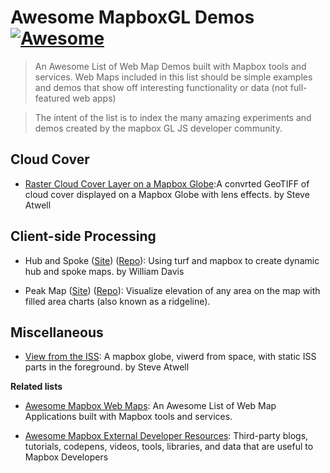 # Awesome MapboxGL Demos [![Awesome](https://cdn.rawgit.com/sindresorhus/awesome/d7305f38d29fed78fa85652e3a63e154dd8e8829/media/badge.svg)](https://github.com/sindresorhus/awesome)

> An Awesome List of Web Map Demos built with Mapbox tools and services.  Web Maps included in this list should be simple examples and demos that show off interesting functionality or data (not full-featured web apps)

> The intent of the list is to index the many amazing experiments and demos created by the mapbox GL JS developer community.

## Cloud Cover

- [Raster Cloud Cover Layer on a Mapbox Globe](https://steveattewell.com/mapbox-photo/):A convrted GeoTIFF of cloud cover displayed on a Mapbox Globe with lens effects. by Steve Atwell

## Client-side Processing 

- Hub and Spoke ([Site](https://willymaps.github.io/spoke/)) ([Repo](https://github.com/willymaps/spoke)): Using turf and mapbox to create dynamic hub and spoke maps.  by William Davis

- Peak Map ([Site](https://anvaka.github.io/peak-map)) ([Repo](https://github.com/anvaka/peak-map)): Visualize elevation of any area on the map with filled area charts (also known as a ridgeline).

## Miscellaneous
-  [View from the ISS](https://steveattewell.com/iss): A mapbox globe, viwerd from space, with static ISS parts in the foreground. by Steve Atwell

**Related lists**
- [Awesome Mapbox Web Maps](https://github.com/chriswhong/awesome-mapbox-webmaps): An Awesome List of Web Map Applications built with Mapbox tools and services. 

- [Awesome Mapbox External Developer Resources](https://github.com/chriswhong/awesome-mapbox-external-developer-resources): Third-party blogs, tutorials, codepens, videos, tools, libraries, and data that are useful to Mapbox Developers
